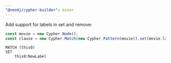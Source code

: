 ```yaml
---
"@neo4j/cypher-builder": minor
---
```


Add support for labels in set and remove:

```js
const movie = new Cypher.Node();
const clause = new Cypher.Match(new Cypher.Pattern(movie)).set(movie.label("NewLabel"));
```

```cypher
MATCH (this0)
SET
    this0:NewLabel
```

